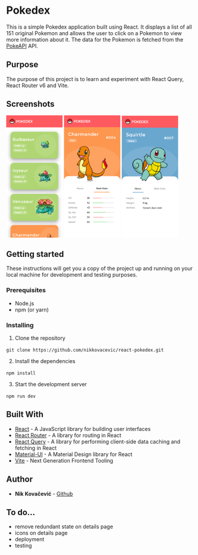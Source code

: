 # Pokedex

This is a simple Pokedex application built using React. It displays a list of all 151 original Pokemon and allows the user to click on a Pokemon to view more information about it. The data for the Pokemon is fetched from the [PokeAPI](https://pokeapi.co/docs/v2) API.

## Purpose

The purpose of this project is to learn and experiment with React Query, React Router v6 and Vite.

## Screenshots

<p float="middle">
<img src="screenshots/mobilelistview.PNG" width='30%' alt='List of pokemon screenshot'>
<img src="screenshots/mobilestats.PNG" width='30%' alt='Pokemon stats screenshot'>
<img src="screenshots/mobileabout.PNG" width='30%' alt='About pokemon screenshot'>
</p>

## Getting started

These instructions will get you a copy of the project up and running on your local machine for development and testing purposes.

### Prerequisites

- Node.js
- npm (or yarn)

### Installing

1. Clone the repository

`git clone https://github.com/nikkovacevic/react-pokedex.git`

2. Install the dependencies

`npm install`

3. Start the development server

`npm run dev`

## Built With

- [React](https://reactjs.org/) - A JavaScript library for building user interfaces
- [React Router](https://reactrouter.com/) - A library for routing in React
- [React Query](https://github.com/tannerlinsley/react-query) - A library for performing client-side data caching and fetching in React
- [Material-UI](https://material-ui.com/) - A Material Design library for React
- [Vite](https://vitejs.dev/) - Next Generation Frontend Tooling

## Author

- **Nik Kovačević** - [Github](https://github.com/nikkovacevic)

## To do...

- remove redundant state on details page
- icons on details page
- deployment
- testing
